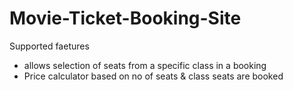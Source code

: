 # Movie-Ticket-Booking-Site

Supported faetures
* allows selection of seats from a specific class in a booking
* Price calculator based on no of seats & class seats are booked